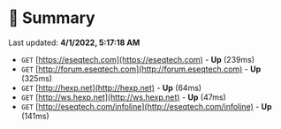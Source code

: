 # 📖 Summary
Last updated: **4/1/2022, 5:17:18 AM**

- `GET` [https://eseqtech.com](https://eseqtech.com) - **Up** (239ms)
- `GET` [http://forum.eseqtech.com](http://forum.eseqtech.com) - **Up** (325ms)
- `GET` [http://hexp.net](http://hexp.net) - **Up** (64ms)
- `GET` [http://ws.hexp.net](http://ws.hexp.net) - **Up** (47ms)
- `GET` [http://eseqtech.com/infoline](http://eseqtech.com/infoline) - **Up** (141ms)
